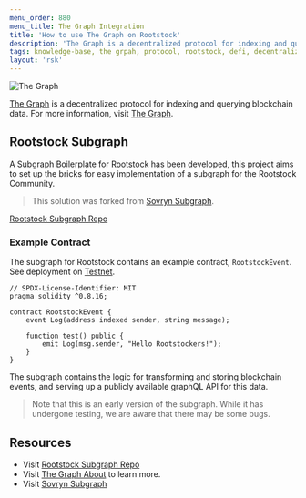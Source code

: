 ```yaml
---
menu_order: 880
menu_title: The Graph Integration
title: 'How to use The Graph on Rootstock'
description: 'The Graph is a decentralized protocol for indexing and querying blockchain data. The Rootstock subgraph project aims to set up the bricks for easy implementation of a subgraph for the Rootstock Community'
tags: knowledge-base, the grpah, protocol, rootstock, defi, decentralized
layout: 'rsk'
---
```


![The Graph](/assets/img/kb/the-graph/logo.png) 

[The Graph](https://thegraph.com/) is a decentralized protocol for indexing and querying blockchain data. For more information, visit [The Graph](https://thegraph.com/docs/en/about/).

## Rootstock Subgraph

A Subgraph Boilerplate for [Rootstock](https://github.com/rsksmart/rootstock-subgraph) has been developed, this project aims to set up the bricks for easy implementation of a subgraph for the Rootstock Community. 

> This solution was forked from [Sovryn Subgraph](https://github.com/DistributedCollective/Sovryn-subgraph). 

<div class="btn-container">
  <span></span>
    <a class="green" href="https://github.com/rsksmart/rootstock-subgraph">Rootstock Subgraph Repo</a>
</div>

### Example Contract

The subgraph for Rootstock contains an example contract, `RootstockEvent`. See deployment on [Testnet](https://explorer.testnet.rsk.co/address/0x8b73111467242aa8829bb17765718c3749df472b).

```solidity
// SPDX-License-Identifier: MIT
pragma solidity ^0.8.16;

contract RootstockEvent {    
    event Log(address indexed sender, string message);

    function test() public {
        emit Log(msg.sender, "Hello Rootstockers!");        
    }
}
```

The subgraph contains the logic for transforming and storing blockchain events, and serving up a publicly available graphQL API for this data.

> Note that this is an early version of the subgraph. While it has undergone testing, we are aware that there may be some bugs.

## Resources

- Visit [Rootstock Subgraph Repo](https://github.com/rsksmart/rootstock-subgraph)
- Visit [The Graph About](https://thegraph.com/docs/en/about/) to learn more.
- Visit [Sovryn Subgraph](https://github.com/DistributedCollective/Sovryn-subgraph)